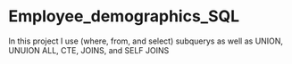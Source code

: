 # Employee_demographics_SQL

In this project I use (where, from, and select) subquerys as well as UNION, UNUION ALL, CTE, JOINS, and SELF JOINS

